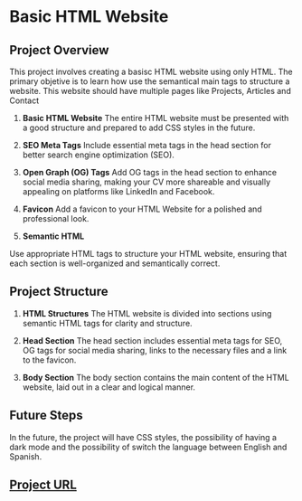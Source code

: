 <h1>Basic HTML Website</h1>

## Project Overview
This project involves creating a basisc HTML website using only HTML. The primary objetive is to learn how use the semantical main tags to structure a website. This website should have multiple pages like Projects, Articles and Contact

1. **Basic HTML Website** 
The entire HTML website must be presented with a good structure and prepared to add CSS styles in the future.

2. **SEO Meta Tags** 
Include essential meta tags in the head section for better search engine optimization (SEO).

3. **Open Graph (OG) Tags** 
Add OG tags in the head section to enhance social media sharing, making your CV more shareable and visually appealing on platforms like LinkedIn and Facebook.

4. **Favicon** 
Add a favicon to your HTML Website for a polished and professional look.

5. **Semantic HTML** 

Use appropriate HTML tags to structure your HTML website, ensuring that each section is well-organized and semantically correct.

## Project Structure

1. **HTML Structures**
The HTML website is divided into sections using semantic HTML tags for clarity and structure.

2. **Head Section**
The head section includes essential meta tags for SEO, OG tags for social media sharing, links to the necessary files and a link to the favicon.

3. **Body Section**
The body section contains the main content of the HTML website, laid out in a clear and logical manner.

## Future Steps
In the future, the project will have CSS styles, the possibility of having a dark mode and the possibility of switch the language between English and Spanish.

## [Project URL](https://roadmap.sh/projects/basic-html-website)